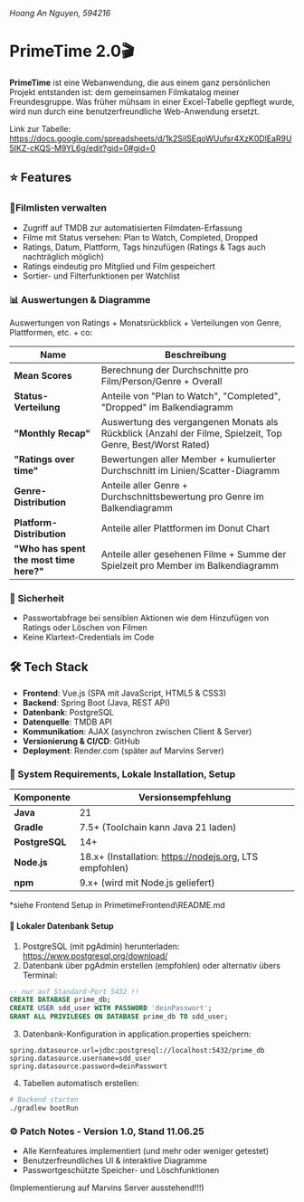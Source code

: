 _Hoang An Nguyen, 594216_
# PrimeTime 2.0🎬

**PrimeTime** ist eine Webanwendung, die aus einem ganz persönlichen Projekt entstanden ist: dem gemeinsamen Filmkatalog meiner Freundesgruppe. Was früher mühsam in einer Excel-Tabelle gepflegt wurde, wird nun durch eine benutzerfreundliche Web-Anwendung ersetzt.

Link zur Tabelle: https://docs.google.com/spreadsheets/d/1k2SilSEqoWUufsr4XzK0DlEaR9U5IKZ-cKQS-M9YL6g/edit?gid=0#gid=0

## ⭐ Features
### 🍿Filmlisten verwalten
- Zugriff auf TMDB zur automatisierten Filmdaten-Erfassung
- Filme mit Status versehen: Plan to Watch, Completed, Dropped
- Ratings, Datum, Plattform, Tags hinzufügen (Ratings & Tags auch nachträglich möglich)
- Ratings eindeutig pro Mitglied und Film gespeichert
- Sortier- und Filterfunktionen per Watchlist

### 📊 Auswertungen & Diagramme
Auswertungen von Ratings + Monatsrückblick + Verteilungen von Genre, Plattformen, etc. + co:

| Name                                    | Beschreibung                                                                                               |
  |-----------------------------------------|------------------------------------------------------------------------------------------------------------|
| **Mean Scores**                         | Berechnung der Durchschnitte pro Film/Person/Genre + Overall                                               |
| **Status-Verteilung**                   | Anteile von "Plan to Watch", "Completed", "Dropped" im Balkendiagramm                                      |
| **"Monthly Recap"**                     | Auswertung des vergangenen Monats als Rückblick (Anzahl der Filme, Spielzeit, Top Genre, Best/Worst Rated) |
| **"Ratings over time"**                 | Bewertungen aller Member + kumulierter Durchschnitt im Linien/Scatter-Diagramm                             |
| **Genre-Distribution**                  | Anteile aller Genre + Durchschnittsbewertung pro Genre im Balkendiagramm                                   |
| **Platform-Distribution**               | Anteile aller Plattformen im Donut Chart                                                                   |
| **"Who has spent the most time here?"** | Anteile aller gesehenen Filme + Summe der Spielzeit pro Member im Balkendiagramm                           |

### 🔐 Sicherheit
- Passwortabfrage bei sensiblen Aktionen wie dem Hinzufügen von Ratings oder Löschen von Filmen
- Keine Klartext-Credentials im Code

## 🛠️ Tech Stack
- **Frontend**: Vue.js (SPA mit JavaScript, HTML5 & CSS3)
- **Backend**: Spring Boot (Java, REST API)
- **Datenbank**: PostgreSQL
- **Datenquelle**: TMDB API
- **Kommunikation**: AJAX (asynchron zwischen Client & Server)
- **Versionierung & CI/CD**: GitHub
- **Deployment**: Render.com (später auf Marvins Server)

### 🤖 System Requirements, Lokale Installation, Setup

| Komponente       | Versionsempfehlung                                      |
|------------------|---------------------------------------------------------|
| **Java**         | 21                                                      |
| **Gradle**       | 7.5+ (Toolchain kann Java 21 laden)                     |
| **PostgreSQL**   | 14+                                                     |
| **Node.js**      | 18.x+ (Installation: https://nodejs.org, LTS empfohlen) |
| **npm**          | 9.x+ (wird mit Node.js geliefert)                       |

*siehe Frontend Setup in PrimetimeFrontend\README.md

#### 🥸 Lokaler Datenbank Setup
1. PostgreSQL (mit pgAdmin) herunterladen: https://www.postgresql.org/download/
2. Datenbank über pgAdmin erstellen (empfohlen) oder alternativ übers Terminal:
```sql
-- nur auf Standard-Port 5432 !!
CREATE DATABASE prime_db;
CREATE USER sdd_user WITH PASSWORD 'deinPasswort';
GRANT ALL PRIVILEGES ON DATABASE prime_db TO sdd_user;
```
3. Datenbank-Konfiguration in application.properties speichern:
```
spring.datasource.url=jdbc:postgresql://localhost:5432/prime_db
spring.datasource.username=sdd_user
spring.datasource.password=deinPasswort
```
4. Tabellen automatisch erstellen:
``` bash
# Backend starten
./gradlew bootRun
```

### ⚙️ Patch Notes - Version 1.0, Stand 11.06.25
- Alle Kernfeatures implementiert (und mehr oder weniger getestet)
- Benutzerfreundliches UI & interaktive Diagramme
- Passwortgeschützte Speicher- und Löschfunktionen

(Implementierung auf Marvins Server ausstehend!!!)
